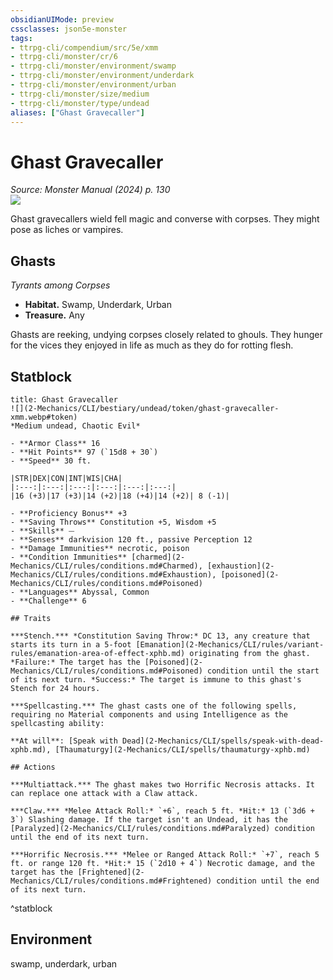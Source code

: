 ```yaml
---
obsidianUIMode: preview
cssclasses: json5e-monster
tags:
- ttrpg-cli/compendium/src/5e/xmm
- ttrpg-cli/monster/cr/6
- ttrpg-cli/monster/environment/swamp
- ttrpg-cli/monster/environment/underdark
- ttrpg-cli/monster/environment/urban
- ttrpg-cli/monster/size/medium
- ttrpg-cli/monster/type/undead
aliases: ["Ghast Gravecaller"]
---
```

# Ghast Gravecaller
*Source: Monster Manual (2024) p. 130*  
![](2-Mechanics/CLI/bestiary/undead/img/ghasts.webp#right)

Ghast gravecallers wield fell magic and converse with corpses. They might pose as liches or vampires.

## Ghasts

*Tyrants among Corpses*

- **Habitat.** Swamp, Underdark, Urban  
- **Treasure.** Any  

Ghasts are reeking, undying corpses closely related to ghouls. They hunger for the vices they enjoyed in life as much as they do for rotting flesh.

## Statblock

```ad-statblock
title: Ghast Gravecaller
![](2-Mechanics/CLI/bestiary/undead/token/ghast-gravecaller-xmm.webp#token)
*Medium undead, Chaotic Evil*

- **Armor Class** 16 
- **Hit Points** 97 (`15d8 + 30`) 
- **Speed** 30 ft.

|STR|DEX|CON|INT|WIS|CHA|
|:---:|:---:|:---:|:---:|:---:|:---:|
|16 (+3)|17 (+3)|14 (+2)|18 (+4)|14 (+2)| 8 (-1)|

- **Proficiency Bonus** +3
- **Saving Throws** Constitution +5, Wisdom +5
- **Skills** ⏤
- **Senses** darkvision 120 ft., passive Perception 12
- **Damage Immunities** necrotic, poison
- **Condition Immunities** [charmed](2-Mechanics/CLI/rules/conditions.md#Charmed), [exhaustion](2-Mechanics/CLI/rules/conditions.md#Exhaustion), [poisoned](2-Mechanics/CLI/rules/conditions.md#Poisoned)
- **Languages** Abyssal, Common
- **Challenge** 6

## Traits

***Stench.*** *Constitution Saving Throw:* DC 13, any creature that starts its turn in a 5-foot [Emanation](2-Mechanics/CLI/rules/variant-rules/emanation-area-of-effect-xphb.md) originating from the ghast. *Failure:* The target has the [Poisoned](2-Mechanics/CLI/rules/conditions.md#Poisoned) condition until the start of its next turn. *Success:* The target is immune to this ghast's Stench for 24 hours.

***Spellcasting.*** The ghast casts one of the following spells, requiring no Material components and using Intelligence as the spellcasting ability:

**At will**: [Speak with Dead](2-Mechanics/CLI/spells/speak-with-dead-xphb.md), [Thaumaturgy](2-Mechanics/CLI/spells/thaumaturgy-xphb.md)

## Actions

***Multiattack.*** The ghast makes two Horrific Necrosis attacks. It can replace one attack with a Claw attack.

***Claw.*** *Melee Attack Roll:* `+6`, reach 5 ft. *Hit:* 13 (`3d6 + 3`) Slashing damage. If the target isn't an Undead, it has the [Paralyzed](2-Mechanics/CLI/rules/conditions.md#Paralyzed) condition until the end of its next turn.

***Horrific Necrosis.*** *Melee or Ranged Attack Roll:* `+7`, reach 5 ft. or range 120 ft. *Hit:* 15 (`2d10 + 4`) Necrotic damage, and the target has the [Frightened](2-Mechanics/CLI/rules/conditions.md#Frightened) condition until the end of its next turn.
```
^statblock

## Environment

swamp, underdark, urban